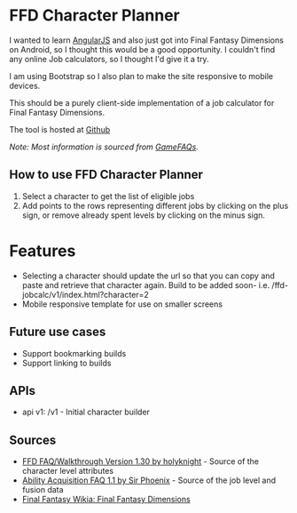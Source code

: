 FFD Character Planner
=====================

I wanted to learn [AngularJS](http://angularjs.org/) and also just got into Final Fantasy Dimensions
on Android, so I thought this would be a good opportunity.  I couldn't find any online Job
calculators, so I thought I'd give it a try.

I am using Bootstrap so I also plan to make the site responsive to mobile devices.

This should be a purely client-side implementation of a job calculator for Final Fantasy Dimensions.

The tool is hosted at [Github](http://infomofo.github.com/ffd-jobcalc/v1/index.html)

_Note: Most information is sourced from [GameFAQs](http://www.gamefaqs.com/iphone/672352-final-fantasy-dimensions/faqs)._


How to use FFD Character Planner
--------------------------------

1. Select a character to get the list of eligible jobs
2. Add points to the rows representing different jobs by clicking on the plus sign, or remove already spent levels by clicking on the minus sign.

Features
========

* Selecting a character should update the url so that you can copy and paste and retrieve that character again.  Build to be added soon- i.e. /ffd-jobcalc/v1/index.html?character=2
* Mobile responsive template for use on smaller screens

Future use cases
----------------

* Support bookmarking builds
* Support linking to builds

APIs
---------

* api v1: /v1 - Initial character builder

Sources
-------

* [FFD FAQ/Walkthrough Version 1.30 by holyknight](http://www.gamefaqs.com/iphone/672352-final-fantasy-dimensions/faqs/65107) - Source of the character level attributes
* [Ability Acquisition FAQ 1.1 by Sir Phoenix](http://www.gamefaqs.com/iphone/672352-final-fantasy-dimensions/faqs/66204#section30) - Source of the job level and fusion data
* [Final Fantasy Wikia: Final Fantasy Dimensions](http://finalfantasy.wikia.com/wiki/Final_Fantasy_Dimensions)